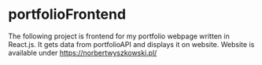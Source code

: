 # portfolioFrontend
The following project is frontend for my portfolio webpage written in React.js.
It gets data from portfolioAPI and displays it on website.
Website is available under https://norbertwyszkowski.pl/ 
